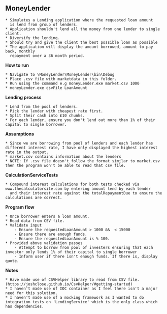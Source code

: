 ﻿## MoneyLender

	* Simulates a Lending application where the requested loan amount
	  is lend from group of lenders.
	* Application shouldn't lend all the money from one lender to single client. 
	* Diversify the lending.
	* Should try and give the client the best possible loan as possible
	* The application will display the amount borrowed, amount to pay back, monthly
	  repayment over a 36 month period. 

**How to run**

	* Navigate to \MoneyLender\MoneyLender\bin\Debug
	* Place .csv file with marketdata in this folder. 
	* Run using the command e.g moneyLender.exe market.csv 1000
	* moneyLender.exe csvFile LoanAmount

**Lending process**

	* Lend from the pool of lenders.
	* Pick the lender with cheapest rate first. 
	* Split their cash into £10 chunks. 
	* For each lender, ensure you don't lend out more than 1% of their capital to single borrower.

**Assumptions**

	* Since we are borrowing from pool of lenders and each lender has different interest rate, I have only displayed the highest interest rate in the output. 
	* market.csv contains information about the lenders
	* NOTE: If .csv file doesn't follow the format similar to market.csv then the program won't be able to read that csv file. 

**CalculationServiceTests**

	* Compound interest calculations for both tests checked via www.thecalculatorsite.com by entering amount lend by each lender
	  and their interest rate against the totalRepaymentDue to ensure the calculations are correct.

**Program flow**

	* Once borrower enters a loan amount.
	* Read data from CSV file.
	* Validate input
		- Ensure the requestedLoanAmount > 1000 &&  < 15000
		- Ensure there are enough funds.
		- Ensure the requestedLoanAmount is % 100. 
	* Provided above validation passes
		- Attempt to borrow from pool of investers ensuring that each investor only lends 1% of their capital to single borrower
		- Inform user if there isn't enough funds. If there is, display quote. 

**Notes**

	* Have made use of CSVHelper library to read from CSV file. (https://joshclose.github.io/CsvHelper/#getting-started) 
	* I haven't made use of IOC container as I feel there isn't a major need for this solution.
	* I haven't made use of a mocking framework as I wanted to do integration tests on 'LendingService' which is the only class which has dependencies.
